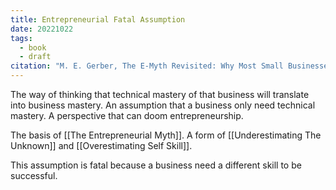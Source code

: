 ```yaml
---
title: Entrepreneurial Fatal Assumption
date: 20221022
tags:
  - book
  - draft
citation: "M. E. Gerber, The E-Myth Revisited: Why Most Small Businesses Don’t Work and What to Do About It. Harper Collins, 2009."
---
```

The way of thinking that technical mastery of that business will translate into business mastery. An assumption that a business only need technical mastery. A perspective that can doom entrepreneurship.

The basis of [[The Entrepreneurial Myth]]. A form of [[Underestimating The Unknown]] and [[Overestimating Self Skill]].

This assumption is fatal because a business need a different skill to be successful.